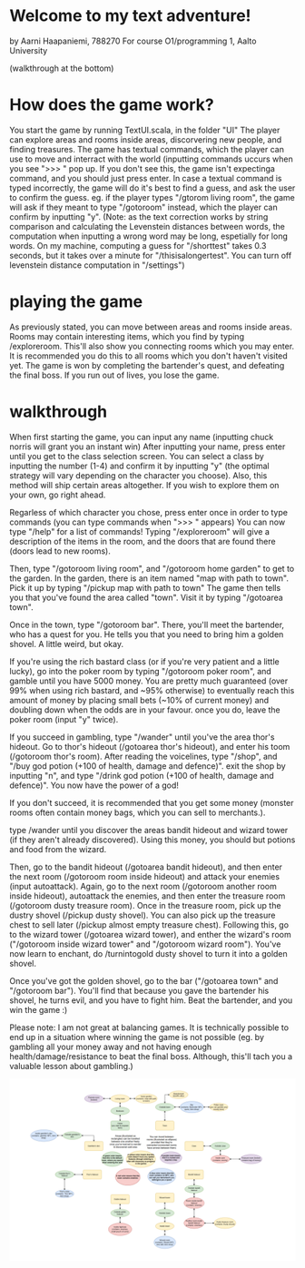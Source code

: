# Welcome to my text adventure!
by Aarni Haapaniemi, 788270
For course O1/programming 1, Aalto University

(walkthrough at the bottom)

# How does the game work?
You start the game by running TextUI.scala, in the folder "UI"
The player can explore areas and rooms inside areas, discorvering new people, and finding treasures.
The game has textual commands, which the player can use to move and interract with the world (inputting commands uccurs when you see ">>> " pop up. If you don't see this, the game isn't expectinga command, and you should just press enter.
In case a textual command is typed incorrectly, the game will do it's best to find a guess, and ask the user to confirm the guess.
eg. if the player types "/gtorom living room", the game will ask if they meant to type "/gotoroom" instead, which the player can confirm by inputting "y".
(Note: as the text correction works by string comparison and calculating the Levenstein distances between words, the computation when inputting a wrong word may be long, espetially for long words. On my machine, computing a guess for "/shorttest" takes 0.3 seconds, but it takes over a minute for "/thisisalongertest". You can turn off levenstein distance computation in "/settings")

# playing the game
As previously stated, you can move between areas and rooms inside areas. Rooms may contain interesting items, which you find by typing /exploreroom. This'll also show you connecting rooms which you may enter. It is recommended you do this to all rooms which you don't haven't visited yet. The game is won by completing the bartender's quest, and defeating the final boss. If you run out of lives, you lose the game.


# walkthrough
When first starting the game, you can input any name (inputting chuck norris will grant you an instant win)
After inputting your name, press enter until you get to the class selection screen.
You can select a class by inputting the number (1-4) and confirm it by inputting "y"
(the optimal strategy will vary depending on the character you choose). Also, this method will ship certain areas altogether. If you wish to explore them on your own, go right ahead.

Regarless of which character you chose, press enter once in order to type commands (you can type commands when ">>> " appears)
You can now type "/help" for a list of commands!
Typing "/exploreroom" will give a description of the items in the room, and the doors that are found there (doors lead to new rooms).

Then, type "/gotoroom living room", and "/gotoroom home garden" to get to the garden.
In the garden, there is an item named "map with path to town". Pick it up by typing "/pickup map with path to town"
The game then tells you that you've found the area called "town". Visit it by typing "/gotoarea town".

Once in the town, type "/gotoroom bar". There, you'll meet the bartender, who has a quest for you. He tells you that you need to bring him a golden shovel. A little weird, but okay.

If you're using the rich bastard class (or if you're very patient and a little lucky), go into the poker room by typing "/gotoroom poker room", and gamble until you have 5000 money. You are pretty much guaranteed (over 99% when using rich bastard, and ~95% otherwise) to eventually reach this amount of money by placing small bets (~10% of current money) and doubling down when the odds are in your favour. once you do, leave the poker room (input "y" twice). 

If you succeed in gambling, type "/wander" until you've the area thor's hideout.
Go to thor's hideout (/gotoarea thor's hideout), and enter his toom (/gotoroom thor's room). After reading the voicelines, type "/shop", and "/buy god potion (+100 of health, damage and defence)". exit the shop by inputting "n", and type "/drink god potion (+100 of health, damage and defence)". You now have the power of a god!

If you don't succeed, it is recommended that you get some money (monster rooms often contain money bags, which you can sell to merchants.).

type /wander until you discover the areas bandit hideout and wizard tower (if they aren't already discovered). Using this money, you should but potions and food from the wizard.

Then, go to the bandit hideout (/gotoarea bandit hideout), and then enter the next room (/gotoroom room inside hideout) and attack your enemies (input autoattack). Again, go to the next room (/gotoroom another room inside hideout), autoattack the enemies, and then enter the treasure room (/gotoroom dusty treasure room). Once in the treasure room, pick up the dustry shovel (/pickup dusty shovel). You can also pick up the treasure chest to sell later (/pickup almost empty treasure chest).
Following this, go to the wizard tower (/gotoarea wizard tower), and enther the wizard's room ("/gotoroom inside wizard tower" and "/gotoroom wizard room"). You've now learn to enchant, do /turnintogold dusty shovel to turn it into a golden shovel. 

Once you've got the golden shovel,  go to the bar ("/gotoarea town" and "/gotoroom bar"). You'll find that because you gave the bartender his shovel, he turns evil, and you have to fight him. Beat the bartender, and you win the game :)

Please note: I am not great at balancing games. It is technically possible to end up in a situation where winning the game is not possible (eg. by gambling all your money away and not having enough health/damage/resistance to beat the final boss. Although, this'll tach you a valuable lesson about gambling.)

![title](map.png)

